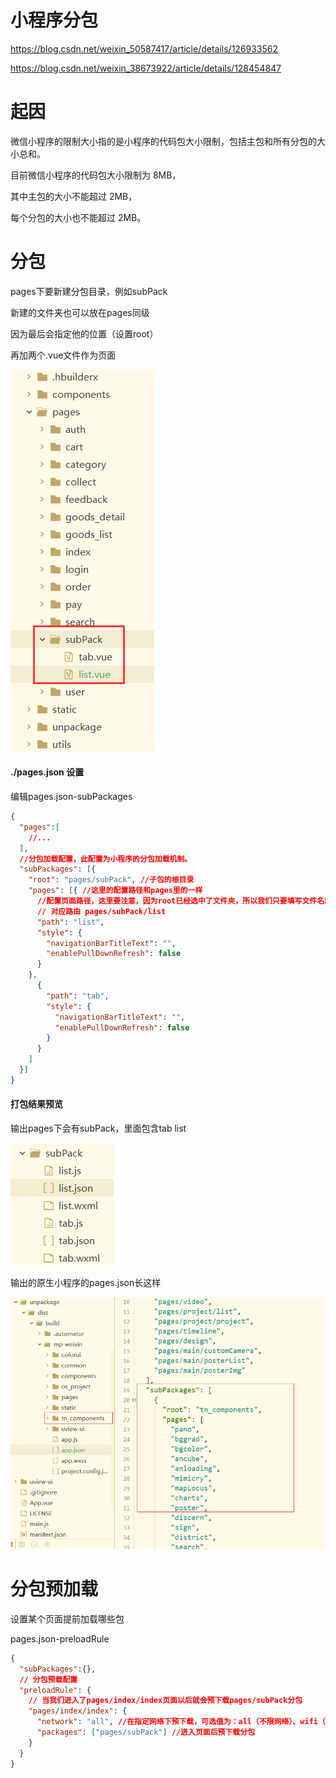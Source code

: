 # **小程序分包**



https://blog.csdn.net/weixin_50587417/article/details/126933562

https://blog.csdn.net/weixin_38673922/article/details/128454847

# 起因

微信小程序的限制大小指的是小程序的代码包大小限制，包括主包和所有分包的大小总和。

目前微信小程序的代码包大小限制为 8MB，

其中主包的大小不能超过 2MB，

每个分包的大小也不能超过 2MB。

# 分包

pages下要新建分包目录，例如subPack

新建的文件夹也可以放在pages同级

因为最后会指定他的位置（设置root）

再加两个.vue文件作为页面

![img](https://raw.githubusercontent.com/xxxsjan/pic-bed/main/202305131321081.png)

#### ./pages.json 设置

编辑pages.json-subPackages

```json
{
  "pages":[
    //...
  ],
  //分包加载配置，此配置为小程序的分包加载机制。
  "subPackages": [{
    "root": "pages/subPack", //子包的根目录
    "pages": [{ //这里的配置路径和pages里的一样
      //配置页面路径，这里要注意，因为root已经选中了文件夹，所以我们只要填写文件名就好
      // 对应路由 pages/subPack/list
      "path": "list", 
      "style": {
        "navigationBarTitleText": "",
        "enablePullDownRefresh": false
      }
    },
      {
        "path": "tab",
        "style": {
          "navigationBarTitleText": "",
          "enablePullDownRefresh": false
        }
      }
    ]
  }]
}
```

#### 打包结果预览

输出pages下会有subPack，里面包含tab list

![img](https://raw.githubusercontent.com/xxxsjan/pic-bed/main/202305131321636.png)

输出的原生小程序的pages.json长这样

![img](https://raw.githubusercontent.com/xxxsjan/pic-bed/main/202305131321560.png)

# 分包预加载

设置某个页面提前加载哪些包

pages.json-preloadRule

```json
{  
  "subPackages":{},
  // 分包预载配置
  "preloadRule": {
    // 当我们进入了pages/index/index页面以后就会预下载pages/subPack分包
    "pages/index/index": {
      "network": "all",	//在指定网络下预下载，可选值为：all（不限网络）、wifi（仅wifi下预下载）
      "packages": ["pages/subPack"]	//进入页面后预下载分包
    }
  }
}
```